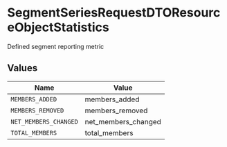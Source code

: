 # SegmentSeriesRequestDTOResourceObjectStatistics

Defined segment reporting metric


## Values

| Name                  | Value                 |
| --------------------- | --------------------- |
| `MEMBERS_ADDED`       | members_added         |
| `MEMBERS_REMOVED`     | members_removed       |
| `NET_MEMBERS_CHANGED` | net_members_changed   |
| `TOTAL_MEMBERS`       | total_members         |